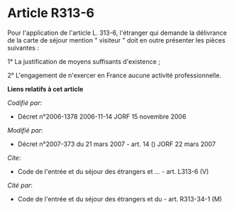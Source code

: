# Article R313-6

Pour l'application de l'article L. 313-6, l'étranger qui demande la délivrance de la carte de séjour mention " visiteur "
doit en outre présenter les pièces suivantes : 

1° La justification de moyens suffisants d'existence ; 

2° L'engagement de n'exercer en France aucune activité professionnelle.

**Liens relatifs à cet article**

_Codifié par_:

  - Décret n°2006-1378 2006-11-14 JORF 15 novembre 2006

_Modifié par_:

  - Décret n°2007-373 du 21 mars 2007 - art. 14 () JORF 22 mars 2007

_Cite_:

  - Code de l'entrée et du séjour des étrangers et ... - art. L313-6 (V)

_Cité par_:

  - Code de l'entrée et du séjour des étrangers et du  - art. R313-34-1 (M)
